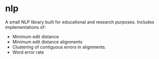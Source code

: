 nlp
===

A small NLP library built for educational and research purposes. Includes
implementations of:

* Minimum edit distance
* Minimum edit distance alignments
* Clustering of contiguous errors in alignments.
* Word error rate
